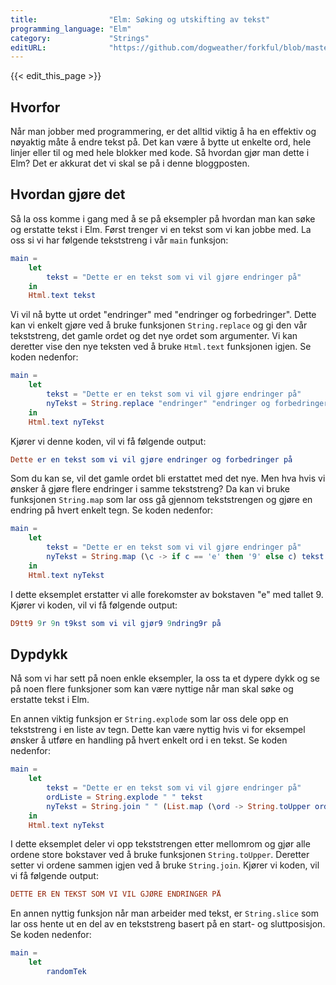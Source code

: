 ```yaml
---
title:                "Elm: Søking og utskifting av tekst"
programming_language: "Elm"
category:             "Strings"
editURL:              "https://github.com/dogweather/forkful/blob/master/content/no/elm/searching-and-replacing-text.md"
---
```


{{< edit_this_page >}}

## Hvorfor

Når man jobber med programmering, er det alltid viktig å ha en effektiv og nøyaktig måte å endre tekst på. Det kan være å bytte ut enkelte ord, hele linjer eller til og med hele blokker med kode. Så hvordan gjør man dette i Elm? Det er akkurat det vi skal se på i denne bloggposten.

## Hvordan gjøre det

Så la oss komme i gang med å se på eksempler på hvordan man kan søke og erstatte tekst i Elm. Først trenger vi en tekst som vi kan jobbe med. La oss si vi har følgende tekststreng i vår `main` funksjon:

```Elm
main =
    let
        tekst = "Dette er en tekst som vi vil gjøre endringer på"
    in
    Html.text tekst
```

Vi vil nå bytte ut ordet "endringer" med "endringer og forbedringer". Dette kan vi enkelt gjøre ved å bruke funksjonen `String.replace` og gi den vår tekststreng, det gamle ordet og det nye ordet som argumenter. Vi kan deretter vise den nye teksten ved å bruke `Html.text` funksjonen igjen. Se koden nedenfor:

```Elm
main =
    let
        tekst = "Dette er en tekst som vi vil gjøre endringer på"
        nyTekst = String.replace "endringer" "endringer og forbedringer" tekst
    in
    Html.text nyTekst
```

Kjører vi denne koden, vil vi få følgende output:

```Elm
Dette er en tekst som vi vil gjøre endringer og forbedringer på
```

Som du kan se, vil det gamle ordet bli erstattet med det nye. Men hva hvis vi ønsker å gjøre flere endringer i samme tekststreng? Da kan vi bruke funksjonen `String.map` som lar oss gå gjennom tekststrengen og gjøre en endring på hvert enkelt tegn. Se koden nedenfor:

```Elm
main =
    let
        tekst = "Dette er en tekst som vi vil gjøre endringer på"
        nyTekst = String.map (\c -> if c == 'e' then '9' else c) tekst
    in
    Html.text nyTekst
```

I dette eksemplet erstatter vi alle forekomster av bokstaven "e" med tallet 9. Kjører vi koden, vil vi få følgende output:

```Elm
D9tt9 9r 9n t9kst som vi vil gjør9 9ndring9r på
```

## Dypdykk

Nå som vi har sett på noen enkle eksempler, la oss ta et dypere dykk og se på noen flere funksjoner som kan være nyttige når man skal søke og erstatte tekst i Elm.

En annen viktig funksjon er `String.explode` som lar oss dele opp en tekststreng i en liste av tegn. Dette kan være nyttig hvis vi for eksempel ønsker å utføre en handling på hvert enkelt ord i en tekst. Se koden nedenfor:

```Elm
main =
    let
        tekst = "Dette er en tekst som vi vil gjøre endringer på"
        ordListe = String.explode " " tekst
        nyTekst = String.join " " (List.map (\ord -> String.toUpper ord) ordListe)
    in
    Html.text nyTekst
```

I dette eksemplet deler vi opp tekststrengen etter mellomrom og gjør alle ordene store bokstaver ved å bruke funksjonen `String.toUpper`. Deretter setter vi ordene sammen igjen ved å bruke `String.join`. Kjører vi koden, vil vi få følgende output:

```Elm
DETTE ER EN TEKST SOM VI VIL GJØRE ENDRINGER PÅ
```

En annen nyttig funksjon når man arbeider med tekst, er `String.slice` som lar oss hente ut en del av en tekststreng basert på en start- og sluttposisjon. Se koden nedenfor:

```Elm
main =
    let
        randomTek